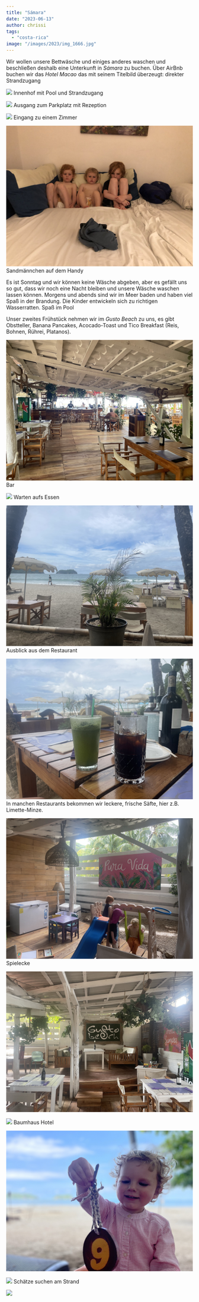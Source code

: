 ```yaml
---
title: "Sámara"
date: "2023-06-13"
author: chrissi
tags: 
  - "costa-rica"
image: "/images/2023/img_1666.jpg"
---
```


Wir wollen unsere Bettwäsche und einiges anderes waschen und beschließen deshalb eine Unterkunft in _Sámara_ zu buchen. Über AirBnb buchen wir das _Hotel Macao_ das mit seinem Titelbild überzeugt: direkter Strandzugang

![](/images/2023/img_1666.jpg?w=1024)
Innenhof mit Pool und Strandzugang

![](/images/2023/img_1667.jpg?w=1024)
Ausgang zum Parkplatz mit Rezeption

![](/images/2023/img_1687.jpg?w=768)
Eingang zu einem Zimmer

![](/images/2023/img_4721.jpg?w=1024)
Sandmännchen auf dem Handy

Es ist Sonntag und wir können keine Wäsche abgeben, aber es gefällt uns so gut, dass wir noch eine Nacht bleiben und unsere Wäsche waschen lassen können. Morgens und abends sind wir im Meer baden und haben viel Spaß in der Brandung. Die Kinder entwickeln sich zu richtigen Wasserratten.
Spaß im Pool



Unser zweites Frühstück nehmen wir im _Gusto Beach_ zu uns, es gibt Obstteller, Banana Pancakes, Acocado-Toast und Tico Breakfast (Reis, Bohnen, Rührei, Platanos).

![](/images/2023/img_1642.jpg?w=1024)
Bar

![](/images/2023/img_1608.jpg?w=768)
Warten aufs Essen

![](/images/2023/img_1698.jpg?w=1024)
Ausblick aus dem Restaurant

![](/images/2023/img_1700.jpg?w=1024)
In manchen Restaurants bekommen wir leckere, frische Säfte, hier z.B. Limette-Minze.

![](/images/2023/img_1706.jpg?w=1024)
Spielecke

![](/images/2023/img_1702.jpg?w=1024)

![](/images/2023/img_1644.jpg?w=1024)
Baumhaus Hotel

![](/images/2023/img_1661.jpg?w=1024)

![](/images/2023/img_1683.jpg?w=1024)
Schätze suchen am Strand

![](/images/2023/img_1677.jpg?w=1024)
